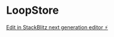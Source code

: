 # LoopStore

[Edit in StackBlitz next generation editor ⚡️](https://stackblitz.com/~/github.com/FnnyJsst/LoopStore)